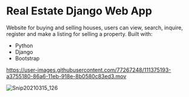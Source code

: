 # Real Estate Django Web App

Website for buying and selling houses, users can view, search, inquire, register and make a listing for selling a property.
Built with:

* Python 
* Django 
* Bootstrap 

https://user-images.githubusercontent.com/77267248/111375193-a3755180-86a6-11eb-918e-8b0580c83ed3.mov

![Snip20210315_126](https://user-images.githubusercontent.com/77267248/111375034-7a54c100-86a6-11eb-9d29-df301bcbb705.png)

